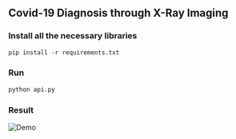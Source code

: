 ## Covid-19 Diagnosis through X-Ray Imaging

### Install all the necessary libraries
```python
pip install -r requirements.txt
```

### Run
```python
python api.py
```

### Result

![Demo](https://ibb.co/rcpZYNf)